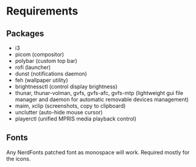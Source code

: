# Requirements
## Packages
- i3
- picom (compositor)
- polybar (custom top bar)
- rofi (launcher)
- dunst (notifications daemon)
- feh (wallpaper utility)
- brightnessctl (control display brightness)
- thunar, thunar-volman, gvfs, gvfs-afc, gvfs-mtp (lightweight gui file manager and daemon for automatic removable devices management)
- maim, xclip (screenshots, copy to clipboard)
- unclutter (auto-hide mouse cursor)
- playerctl (unified MPRIS media playback control)

## Fonts
Any NerdFonts patched font as monospace will work. Required mostly for the icons.
